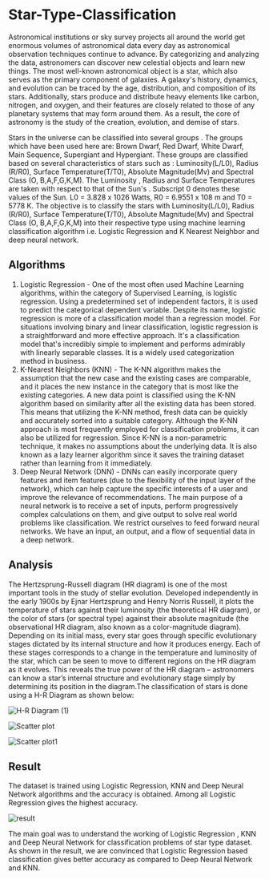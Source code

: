 # Star-Type-Classification
Astronomical institutions or sky survey projects all around the world get enormous volumes of astronomical data every day as astronomical observation techniques continue to advance. By categorizing and analyzing the data, astronomers can discover new celestial objects and learn new things. The most well-known astronomical object is a star, which also serves as the primary  component of galaxies. A galaxy's history, dynamics, and evolution can be traced by the age, distribution, and composition of its stars. Additionally, stars produce and distribute heavy elements like carbon, nitrogen, and oxygen, and their features are closely related to those of any planetary systems that may form around them. As a result, the core of astronomy is the study of the creation, evolution, and demise of stars. 

Stars in the universe can be classified into several groups . The groups which have been used here are: Brown Dwarf, Red Dwarf, White Dwarf, Main Sequence, Supergiant and Hypergiant. These groups are classified based on several characteristics of stars such as : Luminosity(L/L0), Radius (R/R0), Surface Temperature(T/T0), Absolute Magnitude(Mv) and Spectral Class (O, B,A,F,G,K,M). The Luminosity , Radius and Surface Temperatures are taken with respect to that of the Sun's . Subscript 0 denotes these values of the Sun. L0 = 3.828 x 1026   Watts, R0 = 6.9551 x 108 m and T0 = 5778 K. The objective is to classify the stars with Luminosity(L/L0), Radius (R/R0), Surface Temperature(T/T0), Absolute Magnitude(Mv) and Spectral Class (O, B,A,F,G,K,M) into their respective type using machine learning classification algorithm i.e. Logistic Regression and K Nearest Neighbor and deep neural network.

## Algorithms
1. Logistic Regression - One of the most often used Machine Learning algorithms, within the category of Supervised Learning, is logistic regression. Using a predetermined set of independent factors, it is used to predict the categorical dependent variable. Despite its name, logistic regression is more of a classification model than a regression model. For situations involving binary and linear classification, logistic regression is a straightforward and more effective approach. It's a classification model that's incredibly simple to implement and performs admirably with linearly separable classes. It is a widely used categorization method in business. 
2. K-Nearest Neighbors (KNN) - The K-NN algorithm makes the assumption that the new case and the existing cases are comparable, and it places the new instance in the category that is most like the existing categories. A new data point is classified using the K-NN algorithm based on similarity after all the existing data has been stored. This means that utilizing the K-NN method, fresh data can be quickly and accurately sorted into a suitable category. Although the K-NN approach is most frequently employed for classification problems, it can also be utilized for regression. Since K-NN is a non-parametric technique, it makes no assumptions about the underlying data. It is also known as a lazy learner algorithm since it saves the training dataset rather than learning from it immediately. 
3. Deep Neural Network (DNN) - DNNs can easily incorporate query features and item features (due to the flexibility of the input layer of the network), which can help capture the specific interests of a user and improve the relevance of recommendations. The main purpose of a neural network is to receive a set of inputs, perform progressively complex calculations on them, and give output to solve real world problems like classification. We restrict ourselves to feed forward neural networks. We have an input, an output, and a flow of sequential data in a deep network.

## Analysis
The Hertzsprung-Russell diagram (HR diagram) is one of the most important tools in the study of stellar evolution. Developed independently in the early 1900s by Ejnar Hertzsprung and Henry Norris Russell, it plots the temperature of stars against their luminosity (the theoretical HR diagram), or the color of stars (or spectral type) against their absolute magnitude (the observational HR diagram, also known as a color-magnitude diagram). Depending on its initial mass, every star goes through specific evolutionary stages dictated by its internal structure and how it produces energy. Each of these stages corresponds to a change in the temperature and luminosity of the star, which can be seen to move to different regions on the HR diagram as it evolves. This reveals the true power of the HR diagram – astronomers can know a star’s internal structure and evolutionary stage simply by determining its position in the diagram.The classification of stars is done using a H-R Diagram as shown below: 

![H-R Diagram (1)](https://github.com/engineer-sonali/Star-Type-Classification/assets/71033672/0f31c911-d60f-4b2a-bc65-ffc33ba10e46)

![Scatter plot](https://github.com/engineer-sonali/Star-Type-Classification/assets/71033672/d38cc9c5-8a1b-41e1-8ca1-50996549663b)

![Scatter plot1](https://github.com/engineer-sonali/Star-Type-Classification/assets/71033672/11c751f2-5726-409d-a9ac-d3f13e97797b)

## Result
The dataset is trained using Logistic Regression, KNN and Deep Neural Network algorithms and the accuracy is obtained. Among all Logistic Regression gives the highest accuracy.

![result](https://github.com/engineer-sonali/Star-Type-Classification/assets/71033672/321b4b50-53cf-48f7-9d91-1a1f0b95a1fa)

The main goal was to understand the working of Logistic Regression , KNN and Deep Neural Network for classification problems of star type dataset. As shown in the result, we are convinced that Logistic Regression based classification gives better accuracy as compared to Deep Neural Network and KNN. 
